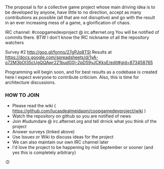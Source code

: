 The proposal is for a collective game project whose main driving idea is to be developed by anyone, have little to no direction, accept as many contributions as possible (all that are not disruptive) and go with the result in an ever increasing mess of a game, a glorification of chaos.

IRC channel: #coopgamedevproject @ irc.afternet.org
You will be notified of commits there.
BTW I don't know the IRC nickname of all the repository watchers

Survey #2 http://goo.gl/forms/27gPJq8TSl
Results at https://docs.google.com/spreadsheets/d/1yA-o72M3bOl35cUgQQAwr2Z1budG0j-2pD59yJCKksE/edit#gid=873458765

Programming will begin soon, and for best results as a codebase is created here I expect everyone to contribute criticism. Also, this is time for architecture discussions.

### HOW TO JOIN
* Please read the wiki ( https://github.com/lucasdealmeidasm/coopgamedevproject/wiki )
* Watch the repository on github so you are notified of news
* Join #ludumdare @ irc.afternet.org and tell drnick what you think of the project
* Answer surveys (linked above)
* Use Issues or Wiki to discuss ideas for the project
* We can also maintain our own IRC channel later
* I'd love the project to be happening by mid September or sooner (and yes this is completely arbitrary)

:D
